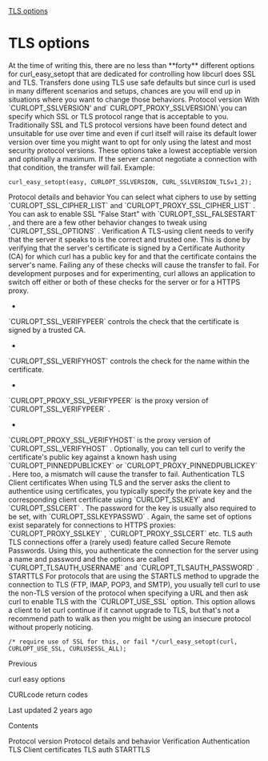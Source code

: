 


<a href="tlsoptions.html" class="navButton-94f2579c--pageItemWithChildrenNested-2c5d8183--navButtonClickable-161b88ca--navButtonOpened-6a88552e">
<span class="text-4505230f--UIH300-2063425d--textContentFamily-49a318e1--navButtonLabel-14a4968f">TLS options</span>
</a>

# <span class="text-4505230f--DisplayH900-bfb998fa--textContentFamily-49a318e1">TLS options</span>

<span class="text-4505230f--UIH300-2063425d--textUIFamily-5ebd8e40--text-8ee2c8b2">
</span>

<span class="text-4505230f--UIH300-2063425d--textUIFamily-5ebd8e40--text-8ee2c8b2">
</span>

<span class="text-4505230f--TextH400-3033861f--textContentFamily-49a318e1">
<span data-key="971e48488c1b4d7a9e4a2c28a6a0cc24">
<span data-offset-key="971e48488c1b4d7a9e4a2c28a6a0cc24:0">At the time of writing this, there are no less than </span>
<span data-offset-key="971e48488c1b4d7a9e4a2c28a6a0cc24:1">**forty**</span>
<span data-offset-key="971e48488c1b4d7a9e4a2c28a6a0cc24:2"> different options for curl_easy_setopt that are dedicated for controlling how libcurl does SSL and TLS.</span>
</span>
</span>

<span class="text-4505230f--TextH400-3033861f--textContentFamily-49a318e1">
<span data-key="d9c619f47bde4659854ca121e1223ed2">
<span data-offset-key="d9c619f47bde4659854ca121e1223ed2:0">Transfers done using TLS use safe defaults but since curl is used in many different scenarios and setups, chances are you will end up in situations where you want to change those behaviors.</span>
</span>
</span>

<span class="text-4505230f--HeadingH700-04e1a2a3--textContentFamily-49a318e1">
<span data-key="10c4a4db29414624b975430d36b957ac">
<span data-offset-key="10c4a4db29414624b975430d36b957ac:0">Protocol version</span>
</span>
</span>

<span class="text-4505230f--TextH400-3033861f--textContentFamily-49a318e1">
<span data-key="21e1e85a7f9f4459aa30e5ecb7067381">
<span data-offset-key="21e1e85a7f9f4459aa30e5ecb7067381:0">With </span>
<span data-offset-key="21e1e85a7f9f4459aa30e5ecb7067381:1">`CURLOPT_SSLVERSION' and`</span>
<span data-offset-key="21e1e85a7f9f4459aa30e5ecb7067381:2">CURLOPT_PROXY_SSLVERSION\`you can specify which SSL or TLS protocol range that is acceptable to you. Traditionally SSL and TLS protocol versions have been found detect and unsuitable for use over time and even if curl itself will raise its default lower version over time you might want to opt for only using the latest and most security protocol versions.</span>
</span>
</span>

<span class="text-4505230f--TextH400-3033861f--textContentFamily-49a318e1">
<span data-key="91b32d13a26444e5a3aa9370787c6a7c">
<span data-offset-key="91b32d13a26444e5a3aa9370787c6a7c:0">These options take a lowest acceptiable version and optionally a maximum. If the server cannot negotiate a connection with that condition, the transfer will fail.</span>
</span>
</span>

<span class="text-4505230f--TextH400-3033861f--textContentFamily-49a318e1">
<span data-key="9a396dd6276d4b2692cd19926a608e7e">
<span data-offset-key="9a396dd6276d4b2692cd19926a608e7e:0">Example:</span>
</span>
</span>

    curl_easy_setopt(easy, CURLOPT_SSLVERSION, CURL_SSLVERSION_TLSv1_2);

<span class="text-4505230f--HeadingH700-04e1a2a3--textContentFamily-49a318e1">
<span data-key="54cb69b656f54976bfb005414e4917a7">
<span data-offset-key="54cb69b656f54976bfb005414e4917a7:0">Protocol details and behavior</span>
</span>
</span>

<span class="text-4505230f--TextH400-3033861f--textContentFamily-49a318e1">
<span data-key="2b9ce29a5b5243238c11e0cb0447b9ea">
<span data-offset-key="2b9ce29a5b5243238c11e0cb0447b9ea:0">You can select what ciphers to use by setting </span>
<span data-offset-key="2b9ce29a5b5243238c11e0cb0447b9ea:1">`CURLOPT_SSL_CIPHER_LIST`</span>
<span data-offset-key="2b9ce29a5b5243238c11e0cb0447b9ea:2"> and </span>
<span data-offset-key="2b9ce29a5b5243238c11e0cb0447b9ea:3">`CURLOPT_PROXY_SSL_CIPHER_LIST`</span>
<span data-offset-key="2b9ce29a5b5243238c11e0cb0447b9ea:4">.</span>
</span>
</span>

<span class="text-4505230f--TextH400-3033861f--textContentFamily-49a318e1">
<span data-key="b14672abbf154894834d99da16349b80">
<span data-offset-key="b14672abbf154894834d99da16349b80:0">You can ask to enable SSL "False Start" with </span>
<span data-offset-key="b14672abbf154894834d99da16349b80:1">`CURLOPT_SSL_FALSESTART`</span>
<span data-offset-key="b14672abbf154894834d99da16349b80:2">, and there are a few other behavior changes to tweak using </span>
<span data-offset-key="b14672abbf154894834d99da16349b80:3">`CURLOPT_SSL_OPTIONS`</span>
<span data-offset-key="b14672abbf154894834d99da16349b80:4">.</span>
</span>
</span>

<span class="text-4505230f--HeadingH700-04e1a2a3--textContentFamily-49a318e1">
<span data-key="341face1042e4ad3bf6dae17aaadbd31">
<span data-offset-key="341face1042e4ad3bf6dae17aaadbd31:0">Verification</span>
</span>
</span>

<span class="text-4505230f--TextH400-3033861f--textContentFamily-49a318e1">
<span data-key="2bcd0042665b4c3da31b713a830418f2">
<span data-offset-key="2bcd0042665b4c3da31b713a830418f2:0">A TLS-using client needs to verify that the server it speaks to is the correct and trusted one. This is done by verifying that the server's certificate is signed by a Certificate Authority (CA) for which curl has a public key for and that the certificate contains the server's name. Failing any of these checks will cause the transfer to fail.</span>
</span>
</span>

<span class="text-4505230f--TextH400-3033861f--textContentFamily-49a318e1">
<span data-key="835f2712fbd94d31b4da08e8872c0e71">
<span data-offset-key="835f2712fbd94d31b4da08e8872c0e71:0">For development purposes and for experimenting, curl allows an application to switch off either or both of these checks for the server or for a HTTPS proxy.</span>
</span>
</span>

- <span class="text-4505230f--TextH400-3033861f--textContentFamily-49a318e1">
<span data-key="0e272417f2544b96938da1513ba5b79f">
<span data-offset-key="0e272417f2544b96938da1513ba5b79f:0">`CURLOPT_SSL_VERIFYPEER`</span>
<span data-offset-key="0e272417f2544b96938da1513ba5b79f:1"> controls the check that the certificate is signed by a trusted CA.</span>
</span>
</span>

- <span class="text-4505230f--TextH400-3033861f--textContentFamily-49a318e1">
<span data-key="5b80b75d2f184f9088706048c9989c3e">
<span data-offset-key="5b80b75d2f184f9088706048c9989c3e:0">`CURLOPT_SSL_VERIFYHOST`</span>
<span data-offset-key="5b80b75d2f184f9088706048c9989c3e:1"> controls the check for the name within the certificate.</span>
</span>
</span>

- <span class="text-4505230f--TextH400-3033861f--textContentFamily-49a318e1">
<span data-key="20e256352da04a91bcfe704963d40d78">
<span data-offset-key="20e256352da04a91bcfe704963d40d78:0">`CURLOPT_PROXY_SSL_VERIFYPEER`</span>
<span data-offset-key="20e256352da04a91bcfe704963d40d78:1"> is the proxy version of </span>
<span data-offset-key="20e256352da04a91bcfe704963d40d78:2">`CURLOPT_SSL_VERIFYPEER`</span>
<span data-offset-key="20e256352da04a91bcfe704963d40d78:3">.</span>
</span>
</span>

- <span class="text-4505230f--TextH400-3033861f--textContentFamily-49a318e1">
<span data-key="58e52a16df664a29bb627f9dc4254258">
<span data-offset-key="58e52a16df664a29bb627f9dc4254258:0">`CURLOPT_PROXY_SSL_VERIFYHOST`</span>
<span data-offset-key="58e52a16df664a29bb627f9dc4254258:1"> is the proxy version of </span>
<span data-offset-key="58e52a16df664a29bb627f9dc4254258:2">`CURLOPT_SSL_VERIFYHOST`</span>
<span data-offset-key="58e52a16df664a29bb627f9dc4254258:3">.</span>
</span>
</span>

<span class="text-4505230f--TextH400-3033861f--textContentFamily-49a318e1">
<span data-key="08aa393d11254f769226ee090b11fa7f">
<span data-offset-key="08aa393d11254f769226ee090b11fa7f:0">Optionally, you can tell curl to verify the certificate's public key against a known hash using </span>
<span data-offset-key="08aa393d11254f769226ee090b11fa7f:1">`CURLOPT_PINNEDPUBLICKEY`</span>
<span data-offset-key="08aa393d11254f769226ee090b11fa7f:2"> or </span>
<span data-offset-key="08aa393d11254f769226ee090b11fa7f:3">`CURLOPT_PROXY_PINNEDPUBLICKEY`</span>
<span data-offset-key="08aa393d11254f769226ee090b11fa7f:4">. Here too, a mismatch will cause the transfer to fail.</span>
</span>
</span>

<span class="text-4505230f--HeadingH700-04e1a2a3--textContentFamily-49a318e1">
<span data-key="40d7db9af9c34c32a9e8d2651f17a8f2">
<span data-offset-key="40d7db9af9c34c32a9e8d2651f17a8f2:0">Authentication</span>
</span>
</span>

<span class="text-4505230f--HeadingH600-23f228db--textContentFamily-49a318e1">
<span data-key="40ea074c564647588cc8b52fe96a8af5">
<span data-offset-key="40ea074c564647588cc8b52fe96a8af5:0">TLS Client certificates</span>
</span>
</span>

<span class="text-4505230f--TextH400-3033861f--textContentFamily-49a318e1">
<span data-key="c67ec644e65a445aba2d806130be8911">
<span data-offset-key="c67ec644e65a445aba2d806130be8911:0">When using TLS and the server asks the client to authentice using certificates, you typically specify the private key and the corresponding client certificate using </span>
<span data-offset-key="c67ec644e65a445aba2d806130be8911:1">`CURLOPT_SSLKEY`</span>
<span data-offset-key="c67ec644e65a445aba2d806130be8911:2"> and </span>
<span data-offset-key="c67ec644e65a445aba2d806130be8911:3">`CURLOPT_SSLCERT`</span>
<span data-offset-key="c67ec644e65a445aba2d806130be8911:4">. The password for the key is usually also required to be set, with </span>
<span data-offset-key="c67ec644e65a445aba2d806130be8911:5">`CURLOPT_SSLKEYPASSWD`</span>
<span data-offset-key="c67ec644e65a445aba2d806130be8911:6">.</span>
</span>
</span>

<span class="text-4505230f--TextH400-3033861f--textContentFamily-49a318e1">
<span data-key="43cfde005f7c451ab5a655b00c732060">
<span data-offset-key="43cfde005f7c451ab5a655b00c732060:0">Again, the same set of options exist separately for connections to HTTPS proxies: </span>
<span data-offset-key="43cfde005f7c451ab5a655b00c732060:1">`CURLOPT_PROXY_SSLKEY`</span>
<span data-offset-key="43cfde005f7c451ab5a655b00c732060:2">, </span>
<span data-offset-key="43cfde005f7c451ab5a655b00c732060:3">`CURLOPT_PROXY_SSLCERT`</span>
<span data-offset-key="43cfde005f7c451ab5a655b00c732060:4"> etc.</span>
</span>
</span>

<span class="text-4505230f--HeadingH600-23f228db--textContentFamily-49a318e1">
<span data-key="f97e1f3b74394e64b80002cbaab015eb">
<span data-offset-key="f97e1f3b74394e64b80002cbaab015eb:0">TLS auth</span>
</span>
</span>

<span class="text-4505230f--TextH400-3033861f--textContentFamily-49a318e1">
<span data-key="06fbf8f9965d4e3a8a9970f48fce6210">
<span data-offset-key="06fbf8f9965d4e3a8a9970f48fce6210:0">TLS connections offer a (rarely used) feature called Secure Remote Passwords. Using this, you authenticate the connection for the server using a name and password and the options are called </span>
<span data-offset-key="06fbf8f9965d4e3a8a9970f48fce6210:1">`CURLOPT_TLSAUTH_USERNAME`</span>
<span data-offset-key="06fbf8f9965d4e3a8a9970f48fce6210:2"> and </span>
<span data-offset-key="06fbf8f9965d4e3a8a9970f48fce6210:3">`CURLOPT_TLSAUTH_PASSWORD`</span>
<span data-offset-key="06fbf8f9965d4e3a8a9970f48fce6210:4">.</span>
</span>
</span>

<span class="text-4505230f--HeadingH700-04e1a2a3--textContentFamily-49a318e1">
<span data-key="7606f496fb2142668a7021871110e39d">
<span data-offset-key="7606f496fb2142668a7021871110e39d:0">STARTTLS</span>
</span>
</span>

<span class="text-4505230f--TextH400-3033861f--textContentFamily-49a318e1">
<span data-key="564882d5631248688105055ccc6770df">
<span data-offset-key="564882d5631248688105055ccc6770df:0">For protocols that are using the STARTLS method to upgrade the connection to TLS (FTP, IMAP, POP3, and SMTP), you usually tell curl to use the non-TLS version of the protocol when specifying a URL and then ask curl to enable TLS with the </span>
<span data-offset-key="564882d5631248688105055ccc6770df:1">`CURLOPT_USE_SSL`</span>
<span data-offset-key="564882d5631248688105055ccc6770df:2"> option.</span>
</span>
</span>

<span class="text-4505230f--TextH400-3033861f--textContentFamily-49a318e1">
<span data-key="5ccd95481c934726a11a4940a54b8405">
<span data-offset-key="5ccd95481c934726a11a4940a54b8405:0">This option allows a client to let curl continue if it cannot upgrade to TLS, but that's not a recommend path to walk as then you might be using an insecure protocol without properly noticing.</span>
</span>
</span>

    /* require use of SSL for this, or fail */curl_easy_setopt(curl, CURLOPT_USE_SSL, CURLUSESSL_ALL);

<a href="../options.html" class="reset-3c756112--card-6570f064--whiteCard-fff091a4--cardPrevious-56a5e674">
</a>

<span class="text-4505230f--TextH200-a3425406--textContentFamily-49a318e1">Previous</span>

<span class="text-4505230f--UIH400-4e41e82a--textContentFamily-49a318e1">curl easy options</span>

<a href="../curlcode.html" class="reset-3c756112--card-6570f064--whiteCard-fff091a4--cardNext-19241c42">
</a>


<span class="text-4505230f--UIH400-4e41e82a--textContentFamily-49a318e1">CURLcode return codes</span>



<span class="text-4505230f--TextH200-a3425406--textContentFamily-49a318e1">Last updated 2 years ago</span>

<span class="text-4505230f--InfoH100-1e92e1d1--textContentFamily-49a318e1">Contents</span>

<a href="tlsoptions.html#protocol-version" class="reset-3c756112--menuItem-aa02f6ec--menuItemLight-757d5235--menuItemInline-173bdf97--pageTocItem-f4427024">
</a>

<span class="text-4505230f--UIH300-2063425d--textContentFamily-49a318e1">
<span class="text-4505230f--UIH200-50ead35f--textContentFamily-49a318e1">Protocol version</span>
</span>

<a href="tlsoptions.html#protocol-details-and-behavior" class="reset-3c756112--menuItem-aa02f6ec--menuItemLight-757d5235--menuItemInline-173bdf97--pageTocItem-f4427024">
</a>

<span class="text-4505230f--UIH300-2063425d--textContentFamily-49a318e1">
<span class="text-4505230f--UIH200-50ead35f--textContentFamily-49a318e1">Protocol details and behavior</span>
</span>

<a href="tlsoptions.html#verification" class="reset-3c756112--menuItem-aa02f6ec--menuItemLight-757d5235--menuItemInline-173bdf97--pageTocItem-f4427024">
</a>

<span class="text-4505230f--UIH300-2063425d--textContentFamily-49a318e1">
<span class="text-4505230f--UIH200-50ead35f--textContentFamily-49a318e1">Verification</span>
</span>

<a href="tlsoptions.html#authentication" class="reset-3c756112--menuItem-aa02f6ec--menuItemLight-757d5235--menuItemInline-173bdf97--pageTocItem-f4427024">
</a>

<span class="text-4505230f--UIH300-2063425d--textContentFamily-49a318e1">
<span class="text-4505230f--UIH200-50ead35f--textContentFamily-49a318e1">Authentication</span>
</span>

<a href="tlsoptions.html#tls-client-certificates" class="reset-3c756112--menuItem-aa02f6ec--menuItemLight-757d5235--menuItemInline-173bdf97--pageTocItem-f4427024">
</a>

<span class="text-4505230f--UIH300-2063425d--textContentFamily-49a318e1">
<span class="text-4505230f--UIH200-50ead35f--textContentFamily-49a318e1--pageTocLinkH2-2294976c">TLS Client certificates</span>
</span>

<a href="tlsoptions.html#tls-auth" class="reset-3c756112--menuItem-aa02f6ec--menuItemLight-757d5235--menuItemInline-173bdf97--pageTocItem-f4427024">
</a>

<span class="text-4505230f--UIH300-2063425d--textContentFamily-49a318e1">
<span class="text-4505230f--UIH200-50ead35f--textContentFamily-49a318e1--pageTocLinkH2-2294976c">TLS auth</span>
</span>

<a href="tlsoptions.html#starttls" class="reset-3c756112--menuItem-aa02f6ec--menuItemLight-757d5235--menuItemInline-173bdf97--pageTocItem-f4427024">
</a>

<span class="text-4505230f--UIH300-2063425d--textContentFamily-49a318e1">
<span class="text-4505230f--UIH200-50ead35f--textContentFamily-49a318e1">STARTTLS</span>
</span>
